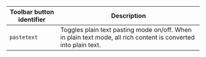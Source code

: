 | Toolbar button identifier | Description                                                                                                     |
|---------------------------|-----------------------------------------------------------------------------------------------------------------|
| `pastetext`               | Toggles plain text pasting mode on/off. When in plain text mode, all rich content is converted into plain text. |